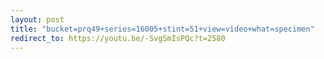 ```yaml
---
layout: post
title: "bucket=prq49+series=16005+stint=51+view=video+what=specimen"
redirect_to: https://youtu.be/-SvgSmIsPQc?t=2580
---
```

